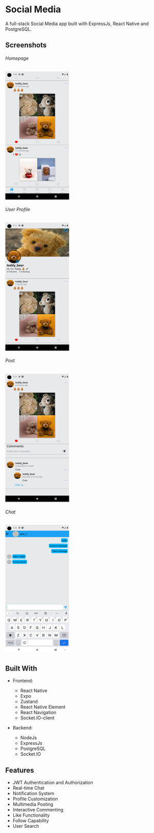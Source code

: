 # Social Media
A full-stack Social Media app built with ExpressJs, React Native and PostgreSQL.

## Screenshots

###### Homepage
<img src="https://github.com/TuanLe53/ReactNative-NodeJs-Social-Media-Clone/blob/main/Screenshots/Screenshot_1714653639.png" width="200" height="400" />

###### User Profile
<img src="https://github.com/TuanLe53/ReactNative-NodeJs-Social-Media-Clone/blob/main/Screenshots/Screenshot_1714651862.png" width="200" height="400" />

###### Post
<img src="https://github.com/TuanLe53/ReactNative-NodeJs-Social-Media-Clone/blob/main/Screenshots/Screenshot_1714652055.png" width="200" height="400" />

###### Chat
<img src="https://github.com/TuanLe53/ReactNative-NodeJs-Social-Media-Clone/blob/main/Screenshots/Screenshot_1714652782.png" width="200" height="400" />


###### 

## Built With
- Frontend: 
  - React Native
  - Expo
  - Zustand
  - React Native Element
  - React Navigation
  - Socket.IO-client

- Backend:
  - NodeJs
  - ExpressJs
  - PostgreSQL
  - Socket.IO

## Features
- JWT Authentication and Authorization
- Real-time Chat
- Notification System
- Profile Customization
- Multimedia Posting
- Interactive Commenting
- Like Functionality
- Follow Capability
- User Search

<!-- ## Installation

```
mkdir clone_folder
cd clone_folder
``` -->
